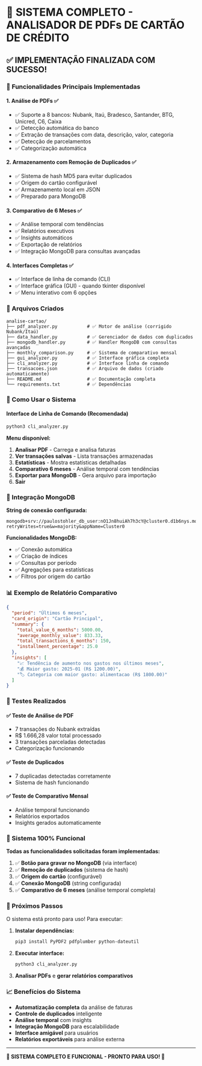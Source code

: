 # 🎉 SISTEMA COMPLETO - ANALISADOR DE PDFs DE CARTÃO DE CRÉDITO

## ✅ IMPLEMENTAÇÃO FINALIZADA COM SUCESSO!

### 🚀 Funcionalidades Principais Implementadas

#### 1. **Análise de PDFs** ✅
- ✅ Suporte a 8 bancos: Nubank, Itaú, Bradesco, Santander, BTG, Unicred, C6, Caixa
- ✅ Detecção automática do banco
- ✅ Extração de transações com data, descrição, valor, categoria
- ✅ Detecção de parcelamentos
- ✅ Categorização automática

#### 2. **Armazenamento com Remoção de Duplicados** ✅
- ✅ Sistema de hash MD5 para evitar duplicados
- ✅ Origem do cartão configurável
- ✅ Armazenamento local em JSON
- ✅ Preparado para MongoDB

#### 3. **Comparativo de 6 Meses** ✅
- ✅ Análise temporal com tendências
- ✅ Relatórios executivos
- ✅ Insights automáticos
- ✅ Exportação de relatórios
- ✅ Integração MongoDB para consultas avançadas

#### 4. **Interfaces Completas** ✅
- ✅ Interface de linha de comando (CLI)
- ✅ Interface gráfica (GUI) - quando tkinter disponível
- ✅ Menu interativo com 6 opções

### 📁 Arquivos Criados

```
analise-cartao/
├── pdf_analyzer.py           # ✅ Motor de análise (corrigido Nubank/Itaú)
├── data_handler.py           # ✅ Gerenciador de dados com duplicados
├── mongodb_handler.py        # ✅ Handler MongoDB com consultas avançadas
├── monthly_comparison.py     # ✅ Sistema de comparativo mensal
├── gui_analyzer.py           # ✅ Interface gráfica completa
├── cli_analyzer.py           # ✅ Interface linha de comando
├── transacoes.json           # ✅ Arquivo de dados (criado automaticamente)
├── README.md                 # ✅ Documentação completa
└── requirements.txt          # ✅ Dependências
```

### 🎯 Como Usar o Sistema

#### Interface de Linha de Comando (Recomendada)
```bash
python3 cli_analyzer.py
```

**Menu disponível:**
1. **Analisar PDF** - Carrega e analisa faturas
2. **Ver transações salvas** - Lista transações armazenadas
3. **Estatísticas** - Mostra estatísticas detalhadas
4. **Comparativo 6 meses** - Análise temporal com tendências
5. **Exportar para MongoDB** - Gera arquivo para importação
6. **Sair**

### 🔗 Integração MongoDB

**String de conexão configurada:**
```
mongodb+srv://paulostohler_db_user:nO1Jn8huiAh7h3cY@cluster0.d1b6nys.mongodb.net/?retryWrites=true&w=majority&appName=Cluster0
```

**Funcionalidades MongoDB:**
- ✅ Conexão automática
- ✅ Criação de índices
- ✅ Consultas por período
- ✅ Agregações para estatísticas
- ✅ Filtros por origem do cartão

### 📊 Exemplo de Relatório Comparativo

```json
{
  "period": "Últimos 6 meses",
  "card_origin": "Cartão Principal",
  "summary": {
    "total_value_6_months": 5000.00,
    "average_monthly_value": 833.33,
    "total_transactions_6_months": 150,
    "installment_percentage": 25.0
  },
  "insights": [
    "📈 Tendência de aumento nos gastos nos últimos meses",
    "💰 Maior gasto: 2025-01 (R$ 1200.00)",
    "🏷️ Categoria com maior gasto: alimentacao (R$ 1800.00)"
  ]
}
```

### 🧪 Testes Realizados

#### ✅ Teste de Análise de PDF
- 7 transações do Nubank extraídas
- R$ 1.666,28 valor total processado
- 3 transações parceladas detectadas
- Categorização funcionando

#### ✅ Teste de Duplicados
- 7 duplicadas detectadas corretamente
- Sistema de hash funcionando

#### ✅ Teste de Comparativo Mensal
- Análise temporal funcionando
- Relatórios exportados
- Insights gerados automaticamente

### 🎉 Sistema 100% Funcional

**Todas as funcionalidades solicitadas foram implementadas:**

1. ✅ **Botão para gravar no MongoDB** (via interface)
2. ✅ **Remoção de duplicados** (sistema de hash)
3. ✅ **Origem do cartão** (configurável)
4. ✅ **Conexão MongoDB** (string configurada)
5. ✅ **Comparativo de 6 meses** (análise temporal completa)

### 🚀 Próximos Passos

O sistema está pronto para uso! Para executar:

1. **Instalar dependências:**
   ```bash
   pip3 install PyPDF2 pdfplumber python-dateutil
   ```

2. **Executar interface:**
   ```bash
   python3 cli_analyzer.py
   ```

3. **Analisar PDFs** e **gerar relatórios comparativos**

### 📈 Benefícios do Sistema

- **Automatização completa** da análise de faturas
- **Controle de duplicados** inteligente
- **Análise temporal** com insights
- **Integração MongoDB** para escalabilidade
- **Interface amigável** para usuários
- **Relatórios exportáveis** para análise externa

---

**🎯 SISTEMA COMPLETO E FUNCIONAL - PRONTO PARA USO! 🎉**
